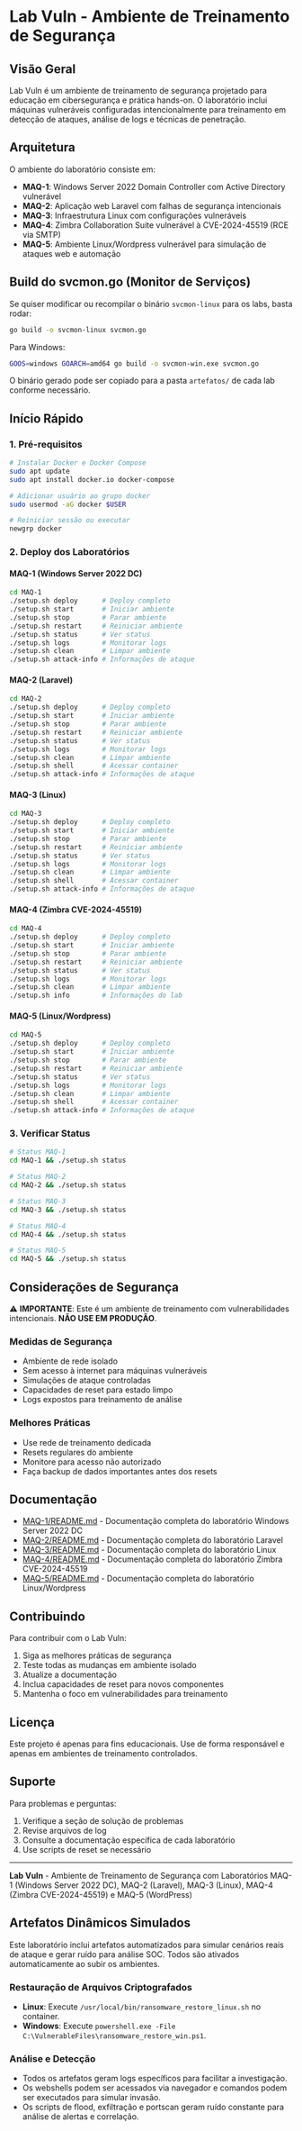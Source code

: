 # Lab Vuln - Ambiente de Treinamento de Segurança

## Visão Geral

Lab Vuln é um ambiente de treinamento de segurança projetado para educação em cibersegurança e prática hands-on. O laboratório inclui máquinas vulneráveis configuradas intencionalmente para treinamento em detecção de ataques, análise de logs e técnicas de penetração.

## Arquitetura

O ambiente do laboratório consiste em:

- **MAQ-1**: Windows Server 2022 Domain Controller com Active Directory vulnerável
- **MAQ-2**: Aplicação web Laravel com falhas de segurança intencionais
- **MAQ-3**: Infraestrutura Linux com configurações vulneráveis
- **MAQ-4**: Zimbra Collaboration Suite vulnerável à CVE-2024-45519 (RCE via SMTP)
- **MAQ-5**: Ambiente Linux/Wordpress vulnerável para simulação de ataques web e automação

## Build do svcmon.go (Monitor de Serviços)

Se quiser modificar ou recompilar o binário `svcmon-linux` para os labs, basta rodar:

```bash
go build -o svcmon-linux svcmon.go
```

Para Windows:

```bash
GOOS=windows GOARCH=amd64 go build -o svcmon-win.exe svcmon.go
```

O binário gerado pode ser copiado para a pasta `artefatos/` de cada lab conforme necessário.

## Início Rápido

### 1. Pré-requisitos

```bash
# Instalar Docker e Docker Compose
sudo apt update
sudo apt install docker.io docker-compose

# Adicionar usuário ao grupo docker
sudo usermod -aG docker $USER

# Reiniciar sessão ou executar
newgrp docker
```


### 2. Deploy dos Laboratórios

#### MAQ-1 (Windows Server 2022 DC)
```bash
cd MAQ-1
./setup.sh deploy      # Deploy completo
./setup.sh start       # Iniciar ambiente
./setup.sh stop        # Parar ambiente
./setup.sh restart     # Reiniciar ambiente
./setup.sh status      # Ver status
./setup.sh logs        # Monitorar logs
./setup.sh clean       # Limpar ambiente
./setup.sh attack-info # Informações de ataque
```
#### MAQ-2 (Laravel)
```bash
cd MAQ-2
./setup.sh deploy      # Deploy completo
./setup.sh start       # Iniciar ambiente
./setup.sh stop        # Parar ambiente
./setup.sh restart     # Reiniciar ambiente
./setup.sh status      # Ver status
./setup.sh logs        # Monitorar logs
./setup.sh clean       # Limpar ambiente
./setup.sh shell       # Acessar container
./setup.sh attack-info # Informações de ataque
```
#### MAQ-3 (Linux)
```bash
cd MAQ-3
./setup.sh deploy      # Deploy completo
./setup.sh start       # Iniciar ambiente
./setup.sh stop        # Parar ambiente
./setup.sh restart     # Reiniciar ambiente
./setup.sh status      # Ver status
./setup.sh logs        # Monitorar logs
./setup.sh clean       # Limpar ambiente
./setup.sh shell       # Acessar container
./setup.sh attack-info # Informações de ataque
```
#### MAQ-4 (Zimbra CVE-2024-45519)
```bash
cd MAQ-4
./setup.sh deploy      # Deploy completo
./setup.sh start       # Iniciar ambiente
./setup.sh stop        # Parar ambiente
./setup.sh restart     # Reiniciar ambiente
./setup.sh status      # Ver status
./setup.sh logs        # Monitorar logs
./setup.sh clean       # Limpar ambiente
./setup.sh info        # Informações do lab
```
#### MAQ-5 (Linux/Wordpress)
```bash
cd MAQ-5
./setup.sh deploy      # Deploy completo
./setup.sh start       # Iniciar ambiente
./setup.sh stop        # Parar ambiente
./setup.sh restart     # Reiniciar ambiente
./setup.sh status      # Ver status
./setup.sh logs        # Monitorar logs
./setup.sh clean       # Limpar ambiente
./setup.sh shell       # Acessar container
./setup.sh attack-info # Informações de ataque
```
### 3. Verificar Status

```bash
# Status MAQ-1
cd MAQ-1 && ./setup.sh status

# Status MAQ-2
cd MAQ-2 && ./setup.sh status

# Status MAQ-3
cd MAQ-3 && ./setup.sh status

# Status MAQ-4
cd MAQ-4 && ./setup.sh status

# Status MAQ-5
cd MAQ-5 && ./setup.sh status
```

## Considerações de Segurança

⚠️ **IMPORTANTE**: Este é um ambiente de treinamento com vulnerabilidades intencionais. **NÃO USE EM PRODUÇÃO**.

### Medidas de Segurança

- Ambiente de rede isolado
- Sem acesso à internet para máquinas vulneráveis
- Simulações de ataque controladas
- Capacidades de reset para estado limpo
- Logs expostos para treinamento de análise

### Melhores Práticas

- Use rede de treinamento dedicada
- Resets regulares do ambiente
- Monitore para acesso não autorizado
- Faça backup de dados importantes antes dos resets

## Documentação

- [MAQ-1/README.md](MAQ-1/README.md) - Documentação completa do laboratório Windows Server 2022 DC
- [MAQ-2/README.md](MAQ-2/README.md) - Documentação completa do laboratório Laravel
- [MAQ-3/README.md](MAQ-3/README.md) - Documentação completa do laboratório Linux
- [MAQ-4/README.md](MAQ-4/README.md) - Documentação completa do laboratório Zimbra CVE-2024-45519
- [MAQ-5/README.md](MAQ-5/README.md) - Documentação completa do laboratório Linux/Wordpress

## Contribuindo

Para contribuir com o Lab Vuln:

1. Siga as melhores práticas de segurança
2. Teste todas as mudanças em ambiente isolado
3. Atualize a documentação
4. Inclua capacidades de reset para novos componentes
5. Mantenha o foco em vulnerabilidades para treinamento

## Licença

Este projeto é apenas para fins educacionais. Use de forma responsável e apenas em ambientes de treinamento controlados.

## Suporte

Para problemas e perguntas:

1. Verifique a seção de solução de problemas
2. Revise arquivos de log
3. Consulte a documentação específica de cada laboratório
4. Use scripts de reset se necessário

---

**Lab Vuln** - Ambiente de Treinamento de Segurança com Laboratórios MAQ-1 (Windows Server 2022 DC), MAQ-2 (Laravel), MAQ-3 (Linux), MAQ-4 (Zimbra CVE-2024-45519) e MAQ-5 (WordPress)

## Artefatos Dinâmicos Simulados

Este laboratório inclui artefatos automatizados para simular cenários reais de ataque e gerar ruído para análise SOC. Todos são ativados automaticamente ao subir os ambientes.

### Restauração de Arquivos Criptografados
- **Linux**: Execute `/usr/local/bin/ransomware_restore_linux.sh` no container.
- **Windows**: Execute `powershell.exe -File C:\VulnerableFiles\ransomware_restore_win.ps1`.

### Análise e Detecção
- Todos os artefatos geram logs específicos para facilitar a investigação.
- Os webshells podem ser acessados via navegador e comandos podem ser executados para simular invasão.
- Os scripts de flood, exfiltração e portscan geram ruído constante para análise de alertas e correlação.
